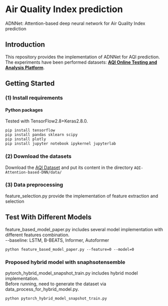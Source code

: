 # Air Quality Index prediction

ADNNet: Attention-based deep neural network for Air Quality Index prediction


## Introduction

This repository provides the implementation of ADNNet for AQI prediction. The experiments have been performed datasets:  [**AQI Online Testing and Analysis Platform**](https://www.aqistudy.cn/).


## Getting Started

### (1) Install requirements

#### Python packages
Tested with TensorFlow2.8+Keras2.8.0.

    pip install tensorflow
    pip install pandas sklearn scipy
    pip install plotly
    pip install jupyter notebook ipykernel jupyterlab

### (2) Download the datasets

Download the [AQI Dataset](https://www.aqistudy.cn/) and put its content in the directory `AQI-Attention-based-DNN/data/`


### (3) Data preprocessing  
  
feature_selection.py provide the implementation of feature extraction and selection



  
## Test With Different Models
  
feature_based_model_paper.py includes several model implementation with different features combination.  
--baseline: LSTM, B-BEATS, Informer, Autoformer 
  

```  
python feature_based_model_paper.py --feature=0 --model=0  
```  
  
### Proposed hybrid model with snaphsotensemble  
  
pytorch_hybrid_model_snapshot_train.py includes hybrid model implementation.   
Before running, need to generate the dataset via data_process_for_hybrid_model.py.  
  
```  
python pytorch_hybrid_model_snapshot_train.py  
```
